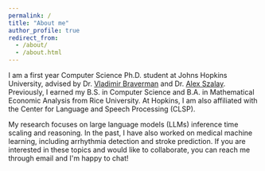 ```yaml
---
permalink: /
title: "About me"
author_profile: true
redirect_from: 
  - /about/
  - /about.html
---
```


I am a first year Computer Science Ph.D. student at Johns Hopkins University, advised by Dr. [Vladimir Braverman](https://engineering.jhu.edu/faculty/vladimir-braverman/) and Dr. [Alex Szalay](https://engineering.jhu.edu/faculty/alexander-szalay/). Previously, I earned my B.S. in Computer Science and B.A. in Mathematical Economic Analysis from Rice University. At Hopkins, I am also affiliated with the Center for Language and Speech Processing (CLSP).

My research focuses on large language models (LLMs) inference time scaling and reasoning. In the past, I have also worked on medical machine learning, including arrhythmia detection and stroke prediction. If you are interested in these topics and would like to collaborate, you can reach me through email and I'm happy to chat!
